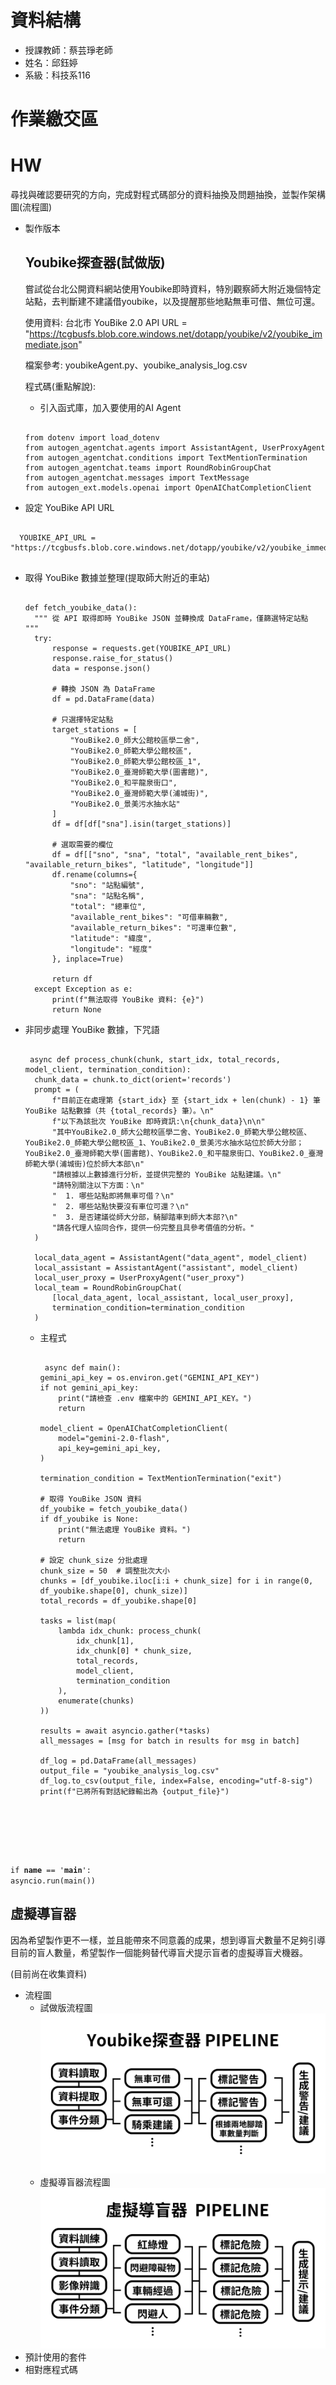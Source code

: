 # 資料結構

 - 授課教師：蔡芸琤老師
 - 姓名：邱鈺婷
 - 系級：科技系116

# 作業繳交區


# HW
尋找與確認要研究的方向，完成對程式碼部分的資料抽換及問題抽換，並製作架構圖(流程圖)
- 製作版本
  ## Youbike探查器(試做版) 
  
   嘗試從台北公開資料網站使用Youbike即時資料，特別觀察師大附近幾個特定站點，去判斷建不建議借youbike，以及提醒那些地點無車可借、無位可還。

   使用資料: 台北市 YouBike 2.0 API URL = "https://tcgbusfs.blob.core.windows.net/dotapp/youbike/v2/youbike_immediate.json"

   檔案參考: youbikeAgent.py、youbike_analysis_log.csv

   程式碼(重點解說):
  - 引入函式庫，加入要使用的AI Agent

  <pre><code>
  from dotenv import load_dotenv
  from autogen_agentchat.agents import AssistantAgent, UserProxyAgent
  from autogen_agentchat.conditions import TextMentionTermination
  from autogen_agentchat.teams import RoundRobinGroupChat
  from autogen_agentchat.messages import TextMessage
  from autogen_ext.models.openai import OpenAIChatCompletionClient
  </code></pre>


-  設定 YouBike API URL

  <pre><code>
  YOUBIKE_API_URL = "https://tcgbusfs.blob.core.windows.net/dotapp/youbike/v2/youbike_immediate.json"
  </code></pre>

- 取得 YouBike 數據並整理(提取師大附近的車站)
  <pre><code>
  def fetch_youbike_data():
    """ 從 API 取得即時 YouBike JSON 並轉換成 DataFrame，僅篩選特定站點 """
    try:
        response = requests.get(YOUBIKE_API_URL)
        response.raise_for_status()
        data = response.json()

        # 轉換 JSON 為 DataFrame
        df = pd.DataFrame(data)

        # 只選擇特定站點
        target_stations = [
            "YouBike2.0_師大公館校區學二舍",
            "YouBike2.0_師範大學公館校區",
            "YouBike2.0_師範大學公館校區_1",
            "YouBike2.0_臺灣師範大學(圖書館)",
            "YouBike2.0_和平龍泉街口",
            "YouBike2.0_臺灣師範大學(浦城街)",
            "YouBike2.0_景美污水抽水站"
        ]
        df = df[df["sna"].isin(target_stations)]

        # 選取需要的欄位
        df = df[["sno", "sna", "total", "available_rent_bikes", "available_return_bikes", "latitude", "longitude"]]
        df.rename(columns={
            "sno": "站點編號",
            "sna": "站點名稱",
            "total": "總車位",
            "available_rent_bikes": "可借車輛數",
            "available_return_bikes": "可還車位數",
            "latitude": "緯度",
            "longitude": "經度"
        }, inplace=True)

        return df
    except Exception as e:
        print(f"無法取得 YouBike 資料: {e}")
        return None
  </code></pre>

- 非同步處理 YouBike 數據，下咒語
  <pre><code>
   async def process_chunk(chunk, start_idx, total_records, model_client, termination_condition):
    chunk_data = chunk.to_dict(orient='records')
    prompt = (
        f"目前正在處理第 {start_idx} 至 {start_idx + len(chunk) - 1} 筆 YouBike 站點數據（共 {total_records} 筆）。\n"
        f"以下為該批次 YouBike 即時資訊:\n{chunk_data}\n\n"
        "其中YouBike2.0_師大公館校區學二舍、YouBike2.0_師範大學公館校區、YouBike2.0_師範大學公館校區_1、YouBike2.0_景美污水抽水站位於師大分部；YouBike2.0_臺灣師範大學(圖書館)、YouBike2.0_和平龍泉街口、YouBike2.0_臺灣師範大學(浦城街)位於師大本部\n"
        "請根據以上數據進行分析，並提供完整的 YouBike 站點建議。\n"
        "請特別關注以下方面：\n"
        "  1. 哪些站點即將無車可借？\n"
        "  2. 哪些站點快要沒有車位可還？\n"
        "  3. 是否建議從師大分部，騎腳踏車到師大本部?\n"
        "請各代理人協同合作，提供一份完整且具參考價值的分析。"
    )
    
    local_data_agent = AssistantAgent("data_agent", model_client)
    local_assistant = AssistantAgent("assistant", model_client)
    local_user_proxy = UserProxyAgent("user_proxy")
    local_team = RoundRobinGroupChat(
        [local_data_agent, local_assistant, local_user_proxy],
        termination_condition=termination_condition
    )
  </code></pre>
  
  - 主程式
    <pre><code>
     async def main():
    gemini_api_key = os.environ.get("GEMINI_API_KEY")
    if not gemini_api_key:
        print("請檢查 .env 檔案中的 GEMINI_API_KEY。")
        return

    model_client = OpenAIChatCompletionClient(
        model="gemini-2.0-flash",
        api_key=gemini_api_key,
    )
    
    termination_condition = TextMentionTermination("exit")
    
    # 取得 YouBike JSON 資料
    df_youbike = fetch_youbike_data()
    if df_youbike is None:
        print("無法處理 YouBike 資料。")
        return
    
    # 設定 chunk_size 分批處理
    chunk_size = 50  # 調整批次大小
    chunks = [df_youbike.iloc[i:i + chunk_size] for i in range(0, df_youbike.shape[0], chunk_size)]
    total_records = df_youbike.shape[0]
    
    tasks = list(map(
        lambda idx_chunk: process_chunk(
            idx_chunk[1],
            idx_chunk[0] * chunk_size,
            total_records,
            model_client,
            termination_condition
        ),
        enumerate(chunks)
    ))
    
    results = await asyncio.gather(*tasks)
    all_messages = [msg for batch in results for msg in batch]
    
    df_log = pd.DataFrame(all_messages)
    output_file = "youbike_analysis_log.csv"
    df_log.to_csv(output_file, index=False, encoding="utf-8-sig")
    print(f"已將所有對話紀錄輸出為 {output_file}")

 if __name__ == '__main__':
     asyncio.run(main())
     </code></pre>

  ## 虛擬導盲器
    
   因為希望製作更不一樣，並且能帶來不同意義的成果，想到導盲犬數量不足夠引導目前的盲人數量，希望製作一個能夠替代導盲犬提示盲者的虛擬導盲犬機器。

   (目前尚在收集資料)
  
- 流程圖
  - 試做版流程圖
    ![image](https://github.com/MocuAcqu/1132Database/blob/main/Youbike%E6%8E%A2%E6%9F%A5%E5%99%A8.png)
  - 虛擬導盲器流程圖
    ![image](https://github.com/MocuAcqu/1132Database/blob/main/%E8%99%9B%E6%93%AC%E5%B0%8E%E7%9B%B2%E5%99%A8.png)
- 預計使用的套件
- 相對應程式碼
